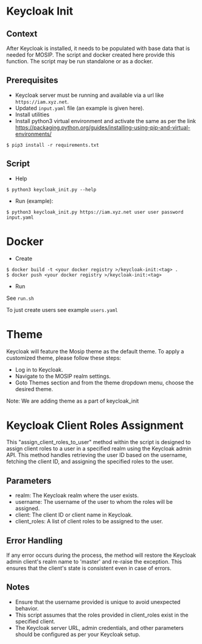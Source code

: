 # Keycloak Init

## Context

After Keycloak is installed, it needs to be populated with base data that is needed for MOSIP.  The script and docker created here provide this function.  The script may be run standalone or as a docker. 

## Prerequisites
* Keycloak server must be running and available via a url like `https://iam.xyz.net`.
* Updated `input.yaml` file (an example is given here).
* Install utilities
* Install python3 virtual environment  and activate the same as per the link https://packaging.python.org/guides/installing-using-pip-and-virtual-environments/


```
$ pip3 install -r requirements.txt
```

## Script
* Help
```
$ python3 keycloak_init.py --help
```
* Run (example):
```
$ python3 keycloak_init.py https://iam.xyz.net user user password input.yaml
```

# Docker
* Create
```
$ docker build -t <your docker registry >/keycloak-init:<tag> .
$ docker push <your docker registry >/keycloak-init:<tag>
```
* Run

See `run.sh`

To just create users see example `users.yaml`

# Theme
Keycloak will feature the Mosip theme as the default theme. To apply a customized theme, please follow these steps:
* Log in to Keycloak.
* Navigate to the MOSIP realm settings.
* Goto Themes section and from the theme dropdown menu, choose the desired theme.

Note: We are adding theme as a part of keycloak_init

# Keycloak Client Roles Assignment
This "assign_client_roles_to_user" method within the script is designed to assign client roles to a user in a specified realm using the Keycloak admin API. This method handles retrieving the user ID based on the username, fetching the client ID, and assigning the specified roles to the user.

## Parameters
- realm: The Keycloak realm where the user exists.
- username: The username of the user to whom the roles will be assigned.
- client: The client ID or client name in Keycloak.
- client_roles: A list of client roles to be assigned to the user.

## Error Handling
If any error occurs during the process, the method will restore the Keycloak admin client's realm name to 'master'
and re-raise the exception. This ensures that the client's state is consistent even in case of errors.

## Notes
- Ensure that the username provided is unique to avoid unexpected behavior.
- This script assumes that the roles provided in client_roles exist in the specified client.
- The Keycloak server URL, admin credentials, and other parameters should be configured as per your Keycloak setup.